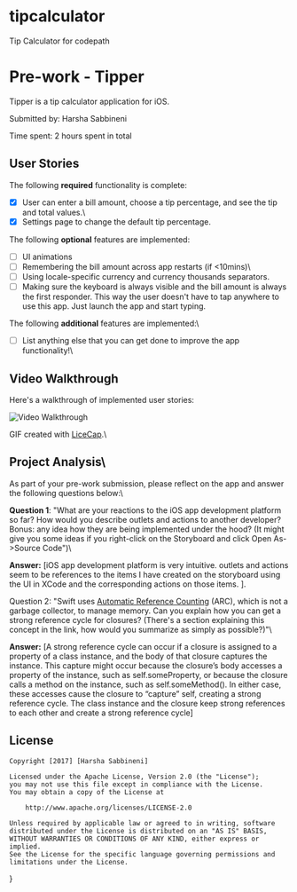 # tipcalculator
Tip Calculator for codepath

# Pre-work - Tipper

Tipper is a tip calculator application for iOS.

Submitted by: Harsha Sabbineni

Time spent: 2 hours spent in total

## User Stories

The following **required** functionality is complete:

* [X] User can enter a bill amount, choose a tip percentage, and see the tip and total values.\
* [X] Settings page to change the default tip percentage.

The following **optional** features are implemented:
* [ ] UI animations
* [ ] Remembering the bill amount across app restarts (if <10mins)\
* [ ] Using locale-specific currency and currency thousands separators.
* [ ] Making sure the keyboard is always visible and the bill amount is always the first responder. This way the user doesn't have to tap anywhere to use this app. Just launch the app and start typing.

The following **additional** features are implemented:\

- [ ] List anything else that you can get done to improve the app functionality!\

## Video Walkthrough 

Here's a walkthrough of implemented user stories:

<img src='http://i.imgur.com/0likWuP.gifv' title='Video Walkthrough' width='' alt='Video Walkthrough' />

GIF created with [LiceCap](http://www.cockos.com/licecap/).\

## Project Analysis\

As part of your pre-work submission, please reflect on the app and answer the following questions below:\

**Question 1**: "What are your reactions to the iOS app development platform so far? How would you describe outlets and actions to another developer? Bonus: any idea how they are being implemented under the hood? (It might give you some ideas if you right-click on the Storyboard and click Open As->Source Code")\

**Answer:** [iOS app development platform is very intuitive. outlets and actions seem to be references to the items I have created on the storyboard using the UI in XCode and the corresponding actions on those items. ].

Question 2: "Swift uses [Automatic Reference Counting](https://developer.apple.com/library/content/documentation/Swift/Conceptual/Swift_Programming_Language/AutomaticReferenceCounting.html#//apple_ref/doc/uid/TP40014097-CH20-ID49) (ARC), which is not a garbage collector, to manage memory. Can you explain how you can get a strong reference cycle for closures? (There's a section explaining this concept in the link, how would you summarize as simply as possible?)"\

**Answer:** [A strong reference cycle can occur if a closure is assigned to a property of a class instance, and the body of that closure captures the instance. This capture might occur because the closure’s body accesses a property of the instance, such as self.someProperty, or because the closure calls a method on the instance, such as self.someMethod(). In either case, these accesses cause the closure to “capture” self, creating a strong reference cycle. The class instance and the closure keep strong references to each other and create a strong reference cycle]

## License

    Copyright [2017] [Harsha Sabbineni]

    Licensed under the Apache License, Version 2.0 (the "License");
    you may not use this file except in compliance with the License.
    You may obtain a copy of the License at

        http://www.apache.org/licenses/LICENSE-2.0

    Unless required by applicable law or agreed to in writing, software
    distributed under the License is distributed on an "AS IS" BASIS,
    WITHOUT WARRANTIES OR CONDITIONS OF ANY KIND, either express or implied.
    See the License for the specific language governing permissions and
    limitations under the License.
}